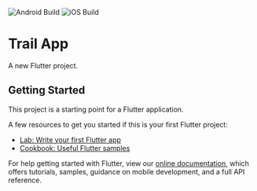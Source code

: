 ![Android Build](https://github.com/danroberts728/beer_trail_app/workflows/Android%20Build/badge.svg)
![iOS Build](https://github.com/danroberts728/beer_trail_app/workflows/iOS%20Build/badge.svg)
# Trail App

A new Flutter project.

## Getting Started

This project is a starting point for a Flutter application.

A few resources to get you started if this is your first Flutter project:

- [Lab: Write your first Flutter app](https://flutter.dev/docs/get-started/codelab)
- [Cookbook: Useful Flutter samples](https://flutter.dev/docs/cookbook)

For help getting started with Flutter, view our
[online documentation](https://flutter.dev/docs), which offers tutorials,
samples, guidance on mobile development, and a full API reference.
